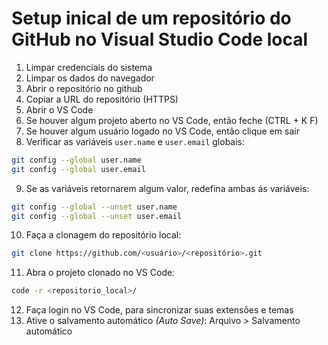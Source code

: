 # Setup inical de um repositório do GitHub no Visual Studio Code local

1. Limpar credenciais do sistema
2. Limpar os dados do navegador
3. Abrir o repositório no github
4. Copiar a URL do repositório (HTTPS)
5. Abrir o VS Code
6. Se houver algum projeto aberto no VS Code, então feche (CTRL + K F)
7. Se houver algum usuário logado no VS Code, então clique em sair
8. Verificar as variáveis `user.name` e `user.email` globais:
~~~bash
git config --global user.name
git config --global user.email
~~~
9. Se as variáveis retornarem algum valor, redefina ambas ás variáveis:
~~~bash
git config --global --unset user.name
git config --global --unset user.email
~~~
10. Faça a clonagem do repositório local:
~~~bash
git clone https://github.com/<usuário>/<repositório>.git
~~~
11. Abra o projeto clonado no VS Code:
~~~bash
code -r <repositorio_local>/
~~~
12. Faça login no VS Code, para sincronizar suas extensões e temas
13. Ative o salvamento automático _(Auto Save)_: Arquivo > Salvamento automático


  

